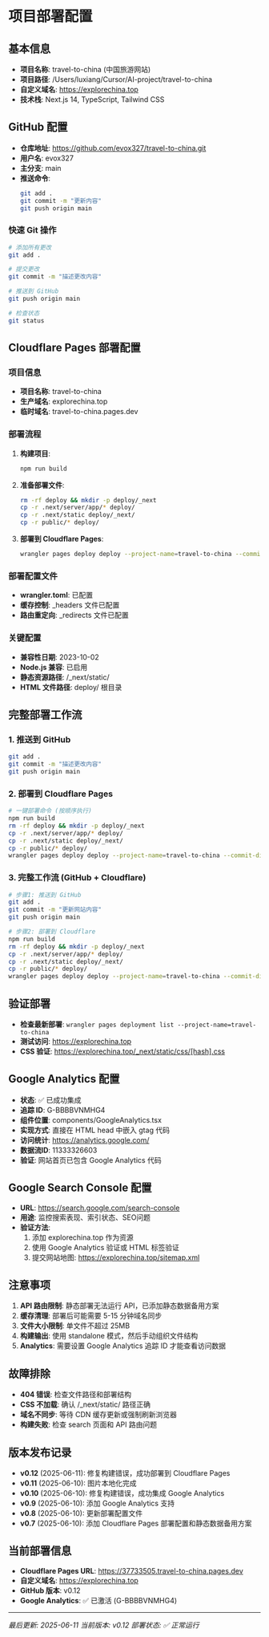 # 项目部署配置

## 基本信息
- **项目名称**: travel-to-china (中国旅游网站)
- **项目路径**: /Users/luxiang/Cursor/AI-project/travel-to-china
- **自定义域名**: https://explorechina.top
- **技术栈**: Next.js 14, TypeScript, Tailwind CSS

## GitHub 配置
- **仓库地址**: https://github.com/evox327/travel-to-china.git
- **用户名**: evox327
- **主分支**: main
- **推送命令**:
  ```bash
  git add .
  git commit -m "更新内容"
  git push origin main
  ```

### 快速 Git 操作
```bash
# 添加所有更改
git add .

# 提交更改
git commit -m "描述更改内容"

# 推送到 GitHub
git push origin main

# 检查状态
git status
```

## Cloudflare Pages 部署配置

### 项目信息
- **项目名称**: travel-to-china
- **生产域名**: explorechina.top
- **临时域名**: travel-to-china.pages.dev

### 部署流程
1. **构建项目**:
   ```bash
   npm run build
   ```

2. **准备部署文件**:
   ```bash
   rm -rf deploy && mkdir -p deploy/_next
   cp -r .next/server/app/* deploy/
   cp -r .next/static deploy/_next/
   cp -r public/* deploy/
   ```

3. **部署到 Cloudflare Pages**:
   ```bash
   wrangler pages deploy deploy --project-name=travel-to-china --commit-dirty=true
   ```

### 部署配置文件
- **wrangler.toml**: 已配置
- **缓存控制**: _headers 文件已配置
- **路由重定向**: _redirects 文件已配置

### 关键配置
- **兼容性日期**: 2023-10-02
- **Node.js 兼容**: 已启用
- **静态资源路径**: /_next/static/
- **HTML 文件路径**: deploy/ 根目录

## 完整部署工作流

### 1. 推送到 GitHub
```bash
git add .
git commit -m "描述更改内容"
git push origin main
```

### 2. 部署到 Cloudflare Pages
```bash
# 一键部署命令 (按顺序执行)
npm run build
rm -rf deploy && mkdir -p deploy/_next
cp -r .next/server/app/* deploy/
cp -r .next/static deploy/_next/
cp -r public/* deploy/
wrangler pages deploy deploy --project-name=travel-to-china --commit-dirty=true
```

### 3. 完整工作流 (GitHub + Cloudflare)
```bash
# 步骤1: 推送到 GitHub
git add .
git commit -m "更新网站内容"
git push origin main

# 步骤2: 部署到 Cloudflare
npm run build
rm -rf deploy && mkdir -p deploy/_next
cp -r .next/server/app/* deploy/
cp -r .next/static deploy/_next/
cp -r public/* deploy/
wrangler pages deploy deploy --project-name=travel-to-china --commit-dirty=true
```

## 验证部署
- **检查最新部署**: `wrangler pages deployment list --project-name=travel-to-china`
- **测试访问**: https://explorechina.top
- **CSS 验证**: https://explorechina.top/_next/static/css/[hash].css

## Google Analytics 配置
- **状态**: ✅ 已成功集成
- **追踪 ID**: G-BBBBVNMHG4
- **组件位置**: components/GoogleAnalytics.tsx
- **实现方式**: 直接在 HTML head 中嵌入 gtag 代码
- **访问统计**: https://analytics.google.com/
- **数据流ID**: 11333326603
- **验证**: 网站首页已包含 Google Analytics 代码

## Google Search Console 配置
- **URL**: https://search.google.com/search-console
- **用途**: 监控搜索表现、索引状态、SEO问题
- **验证方法**: 
  1. 添加 explorechina.top 作为资源
  2. 使用 Google Analytics 验证或 HTML 标签验证
  3. 提交网站地图: https://explorechina.top/sitemap.xml

## 注意事项
1. **API 路由限制**: 静态部署无法运行 API，已添加静态数据备用方案
2. **缓存清理**: 部署后可能需要 5-15 分钟域名同步
3. **文件大小限制**: 单文件不超过 25MB
4. **构建输出**: 使用 standalone 模式，然后手动组织文件结构
5. **Analytics**: 需要设置 Google Analytics 追踪 ID 才能查看访问数据

## 故障排除
- **404 错误**: 检查文件路径和部署结构
- **CSS 不加载**: 确认 /_next/static/ 路径正确
- **域名不同步**: 等待 CDN 缓存更新或强制刷新浏览器
- **构建失败**: 检查 search 页面和 API 路由问题

## 版本发布记录
- **v0.12** (2025-06-11): 修复构建错误，成功部署到 Cloudflare Pages
- **v0.11** (2025-06-10): 图片本地化完成
- **v0.10** (2025-06-10): 修复构建错误，成功集成 Google Analytics
- **v0.9** (2025-06-10): 添加 Google Analytics 支持  
- **v0.8** (2025-06-10): 更新部署配置文件
- **v0.7** (2025-06-10): 添加 Cloudflare Pages 部署配置和静态数据备用方案

## 当前部署信息
- **Cloudflare Pages URL**: https://37733505.travel-to-china.pages.dev
- **自定义域名**: https://explorechina.top
- **GitHub 版本**: v0.12
- **Google Analytics**: ✅ 已激活 (G-BBBBVNMHG4)

---
*最后更新: 2025-06-11*
*当前版本: v0.12*
*部署状态: ✅ 正常运行*